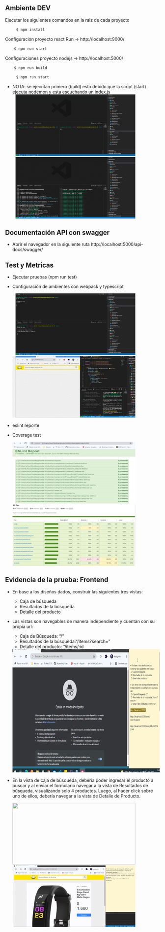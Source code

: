

  ## Ambiente DEV  

   Ejecutar los siguientes comandos en la raiz de cada proyecto 
  
  ```sh
       $ npm install 
   ```

   Configuracion proyecto  react
    Run  -> http://localhost:9000/
   ```sh
       $ npm run start 
   ```


   Configuraciones proyecto  nodejs -> http://localhost:5000/
     
   ```sh
       $ npm run build 
   ```
  ```sh
       $ npm run start 
   ```
 * NOTA: se ejecutan primero (build) esto debido que la script (start) ejecuta nodemon y esta 
          escuchando un index.js
   <img src="https://github.com/alexismr/ML/blob/main/doc/img/build1.gif" width="400" height="200" />
   <img src="https://github.com/alexismr/ML/blob/main/doc/img/build2.gif" width="400" height="200" />
   
  ## Documentación API con  swagger
  - Abrir el navegador en la siguiente ruta  http://localhost:5000/api-docs/swagger/
 
   ## Test y Metricas
 * Ejecutar pruebas   (npm run test)  
 * Configuración de ambientes con webpack  y typescript  
      
   <img src="https://github.com/alexismr/ML/blob/main/doc/img/test.gif" width="400" height="200" />
   <img src="https://github.com/alexismr/ML/blob/main/doc/img/webpackconfig.gif" width="400" height="200" />
   
  * eslint reporte  
  * Coverage test
  
     <img src="https://github.com/alexismr/ML/blob/main/doc/img/eslint.JPG" width="400" height="200" />
     <img src="https://github.com/alexismr/ML/blob/main/doc/img/coverage.JPG" width="400" height="200" />
  
  ## Evidencia de la prueba: Frontend
  
  * En base a los diseños dados, construir las siguientes tres vistas:
      * Caja de búsqueda
      * Resultados de la búsqueda
      * Detalle del producto
          
  * Las vistas son navegables de manera independiente y cuentan con su propia url:
      * Caja de Búsqueda: “/”
      * Resultados de la búsqueda:“/items?search=”
      * Detalle del producto: “/items/:id
     <img src="https://github.com/alexismr/ML/blob/main/doc/img/rutas.gif" width="900" height="400" />

 * En la vista de caja de búsqueda, debería poder ingresar el producto a buscar y al enviar el
    formulario navegar a la vista de Resultados de búsqueda, visualizando solo 4 productos. Luego,
    al hacer click sobre uno de ellos, debería navegar a la vista de Detalle de Producto.
    
   <img src="https://github.com/alexismr/ML/blob/main/doc/img/evidence1.gif" width="400" height="200" /> 
   <img src="https://github.com/alexismr/ML/blob/main/doc/img/evidence2.gif" width="400" height="200" />
